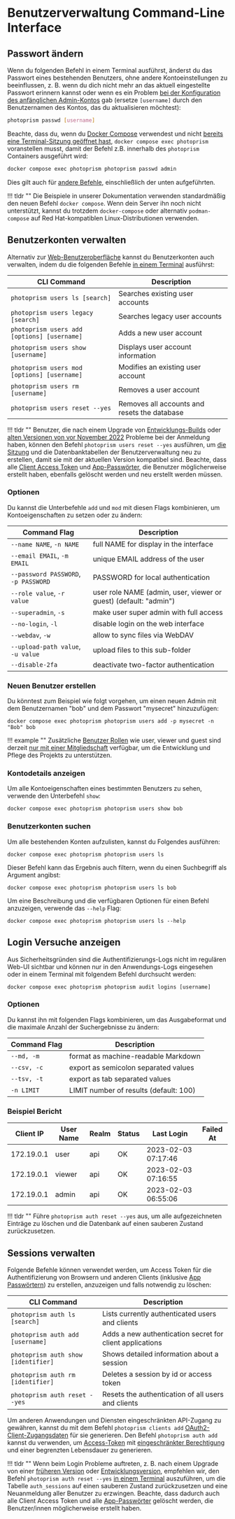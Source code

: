 # Benutzerverwaltung Command-Line Interface

## Passwort ändern

Wenn du folgenden Befehl in einem Terminal ausführst, änderst du das Passwort eines bestehenden Benutzers, ohne andere Kontoeinstellungen zu beeinflussen, z. B. wenn du dich nicht mehr an das aktuell eingestellte Passwort erinnern kannst oder wenn es ein Problem [bei der Konfiguration des anfänglichen Admin-Kontos](https://docs.photoprism.app/getting-started/config-options/#authentication) gab (ersetze `[username]` durch den Benutzernamen des Kontos, das du aktualisieren möchtest):

```bash
photoprism passwd [username]
```

Beachte, dass du, wenn du [Docker Compose](https://docs.photoprism.app/getting-started/docker-compose/#command-line-interface) verwendest und nicht [bereits eine Terminal-Sitzung geöffnet hast](https://docs.photoprism.app/getting-started/docker-compose/#opening-a-terminal), `docker compose exec photoprism` voranstellen musst, damit der Befehl z.B. innerhalb des `photoprism` Containers ausgeführt wird:

```bash
docker compose exec photoprism photoprism passwd admin
```

Dies gilt auch für [andere Befehle](https://docs.photoprism.app/getting-started/docker-compose/#examples), einschließlich der unten aufgeführten.

!!! tldr ""
    Die Beispiele in unserer Dokumentation verwenden standardmäßig den neuen Befehl `docker compose`. Wenn dein Server ihn noch nicht unterstützt, kannst du trotzdem `docker-compose` oder alternativ `podman-compose` auf Red Hat-kompatiblen Linux-Distributionen verwenden.

## Benutzerkonten verwalten

Alternativ zur [Web-Benutzeroberfläche](index.md) kannst du Benutzerkonten auch verwalten, indem du die folgenden Befehle [in einem Terminal](https://docs.photoprism.app/getting-started/docker-compose/#command-line-interface) ausführst:

| CLI Command                                 | Description                                  |
|---------------------------------------------|----------------------------------------------|
| `photoprism users ls [search]`              | Searches existing user accounts              |
| `photoprism users legacy [search]`          | Searches legacy user accounts                |
| `photoprism users add [options] [username]` | Adds a new user account                      |
| `photoprism users show [username]`          | Displays user account information            |
| `photoprism users mod [options] [username]` | Modifies an existing user account            |
| `photoprism users rm [username]`            | Removes a user account                       |
| `photoprism users reset --yes`              | Removes all accounts and resets the database |

!!! tldr ""
    Benutzer, die nach einem Upgrade von [Entwicklungs-Builds](https://docs.photoprism.app/getting-started/updates/#development-preview) oder [alten Versionen von vor November 2022](https://docs.photoprism.app/known-issues/#new-user-management) Probleme bei der Anmeldung haben, können den Befehl `photoprism users reset --yes` ausführen, um [die Sitzung](#sessions-verwalten) und die Datenbanktabellen der Benutzerverwaltung neu zu erstellen, damit sie mit der aktuellen Version kompatibel sind. Beachte, dass alle [Client Access Token](https://docs.photoprism.app/user-guide/users/client-credentials/#access-tokens) und [App-Passwörter](../settings/account.md#apps-und-geräte), die Benutzer möglicherweise erstellt haben, ebenfalls gelöscht werden und neu erstellt werden müssen.

### Optionen

Du kannst die Unterbefehle `add` und `mod` mit diesen Flags kombinieren, um Kontoeigenschaften zu setzen oder zu ändern:

| Command Flag                         | Description                                                      |
|--------------------------------------|------------------------------------------------------------------|
| `--name NAME`, `-n NAME`             | full NAME for display in the interface                           |
| `--email EMAIL`, `-m EMAIL`          | unique EMAIL address of the user                                 |
| `--password PASSWORD`, `-p PASSWORD` | PASSWORD for local authentication                                |
| `--role value`, `-r value`           | user role NAME (admin, user, viewer or guest) (default: "admin") |
| `--superadmin`, `-s`                 | make user super admin with full access                           |
| `--no-login`, `-l`                   | disable login on the web interface                               |
| `--webdav`, `-w`                     | allow to sync files via WebDAV                                   |
| `--upload-path value`, `-u value`    | upload files to this sub-folder                                  |
| `--disable-2fa`                      | deactivate two-factor authentication                             |

### Neuen Benutzer erstellen

Du könntest zum Beispiel wie folgt vorgehen, um einen neuen Admin mit dem Benutzernamen "bob" und dem Passwort "mysecret" hinzuzufügen:

```
docker compose exec photoprism photoprism users add -p mysecret -n "Bob" bob
```

!!! example ""
    Zusätzliche [Benutzer Rollen](roles.md) wie user, viewer und guest sind derzeit [nur mit einer Mitgliedschaft](https://www.photoprism.app/editions#compare) verfügbar, um die Entwicklung und Pflege des Projekts zu unterstützen.

### Kontodetails anzeigen

Um alle Kontoeigenschaften eines bestimmten Benutzers zu sehen, verwende den Unterbefehl `show`:

```
docker compose exec photoprism photoprism users show bob
```

### Benutzerkonten suchen

Um alle bestehenden Konten aufzulisten, kannst du Folgendes ausführen:

```
docker compose exec photoprism photoprism users ls
```

Dieser Befehl kann das Ergebnis auch filtern, wenn du einen Suchbegriff als Argument angibst:

```
docker compose exec photoprism photoprism users ls bob
```

Um eine Beschreibung und die verfügbaren Optionen für einen Befehl anzuzeigen, verwende das `--help` Flag:

```
docker compose exec photoprism photoprism users ls --help
```

## Login Versuche anzeigen

Aus Sicherheitsgründen sind die Authentifizierungs-Logs nicht im regulären Web-UI sichtbar und können nur in den Anwendungs-Logs eingesehen oder in einem Terminal mit folgendem Befehl durchsucht werden:
```
docker compose exec photoprism photoprism audit logins [username]
```

### Optionen

Du kannst ihn mit folgenden Flags kombinieren, um das Ausgabeformat und die maximale Anzahl der Suchergebnisse zu ändern:

| Command Flag | Description                            |
|--------------|----------------------------------------|
| `--md, -m `  | format as machine-readable Markdown    |
| `--csv, -c`  | export as semicolon separated values   |
| `--tsv, -t`  | export as tab separated values         |
| `-n LIMIT`   | LIMIT number of results (default: 100) |

### Beispiel Bericht

| Client IP  | User Name | Realm | Status |     Last Login      | Failed At |
|------------|-----------|-------|--------|---------------------|-----------|
| 172.19.0.1 | user      | api   | OK     | 2023-02-03 07:17:46 |           |
| 172.19.0.1 | viewer    | api   | OK     | 2023-02-03 07:16:55 |           |
| 172.19.0.1 | admin     | api   | OK     | 2023-02-03 06:55:06 |           |

!!! tldr ""
    Führe `photoprism auth reset --yes` aus, um alle aufgezeichneten Einträge zu löschen und die Datenbank auf einen sauberen Zustand zurückzusetzen.

## Sessions verwalten

Folgende Befehle können verwendet werden, um Access Token für die Authentifizierung von Browsern und anderen Clients (inklusive [App Passwörtern](2fa.md#schritt-3-app-passwörter)) zu erstellen, anzuzeigen und falls notwendig zu löschen:

| CLI Command                         | Description                                              |
|-------------------------------------|----------------------------------------------------------|
| `photoprism auth ls [search]`       | Lists currently authenticated users and clients          |
| `photoprism auth add [username]`    | Adds a new authentication secret for client applications |
| `photoprism auth show [identifier]` | Shows detailed information about a session               |
| `photoprism auth rm [identifier]`   | Deletes a session by id or access token                  |
| `photoprism auth reset --yes`       | Resets the authentication of all users and clients       |

Um anderen Anwendungen und Diensten eingeschränkten API-Zugang zu gewähren, kannst du mit dem Befehl `photoprism clients add` [OAuth2-Client-Zugangsdaten](https://docs.photoprism.app/user-guide/users/client-credentials/#client-credentials) für sie generieren. Den Befehl `photoprism auth add` kannst du verwenden, um [Access-Token](https://docs.photoprism.app/user-guide/users/client-credentials/#access-tokens) mit [eingeschränkter Berechtigung](https://docs.photoprism.app/user-guide/users/client-credentials/#authorization-scopes) und einer begrenzten Lebensdauer zu generieren.

!!! tldr ""
    Wenn beim Login Probleme auftreten, z. B. nach einem Upgrade von einer [früheren Version](https://docs.photoprism.app/release-notes/) oder [Entwicklungsversion](https://docs.photoprism.app/getting-started/updates/#development-preview), empfehlen wir, den Befehl `photoprism auth reset --yes` [in einem Terminal](https://docs.photoprism.app/getting-started/docker-compose/#command-line-interface) auszuführen, um die Tabelle `auth_sessions` auf einen sauberen Zustand zurückzusetzen und eine Neuanmeldung aller Benutzer zu erzwingen. Beachte, dass dadurch auch alle Client Access Token und alle [App-Passwörter](2fa.md#schritt-3-app-passwörter) gelöscht werden, die Benutzer/innen möglicherweise erstellt haben.